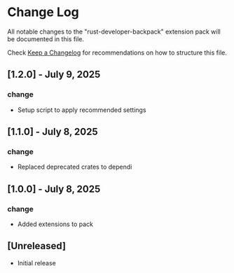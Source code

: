 # Change Log

All notable changes to the "rust-developer-backpack" extension pack will be documented in this file.

Check [Keep a Changelog](http://keepachangelog.com/) for recommendations on how to structure this file.

## [1.2.0] - July 9, 2025

### change

- Setup script to apply recommended settings

## [1.1.0] - July 8, 2025

### change

- Replaced deprecated crates to dependi

## [1.0.0] - July 8, 2025

### change

- Added extensions to pack

## [Unreleased]

- Initial release
